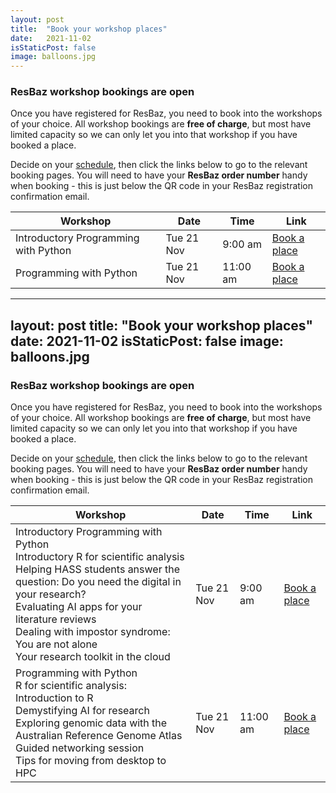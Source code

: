 ```yaml
---
layout: post
title:  "Book your workshop places"
date:   2021-11-02
isStaticPost: false
image: balloons.jpg
---
```


### ResBaz workshop bookings are open

Once you have registered for ResBaz, you need to book into the workshops of your choice. 
All workshop bookings are **free of charge**, but most have limited capacity so we can 
only let you into that workshop if you have booked a place.

Decide on your [schedule](https://resbaz.github.io/resbaz2023qld/schedule/), then click
the links below to go to the relevant booking pages. You will need to have your **ResBaz
order number** handy when booking - this is just below the QR code in your ResBaz
registration confirmation email.


| Workshop | Date  | Time|  Link |
| --- | --- | --- |--- |
|Introductory Programming with Python | 	Tue 21 Nov &nbsp; | 9:00 am	 |  [Book a place](https://events.humanitix.com/session-1-tuesday-9-00-10-30)|
Programming with Python | 	Tue 21 Nov &nbsp; | 11:00 am	 |  [Book a place](https://events.humanitix.com/session-1-tuesday-11-00-12-30)|

---
layout: post
title:  "Book your workshop places"
date:   2021-11-02
isStaticPost: false
image: balloons.jpg
---

### ResBaz workshop bookings are open

Once you have registered for ResBaz, you need to book into the workshops of your choice. 
All workshop bookings are **free of charge**, but most have limited capacity so we can 
only let you into that workshop if you have booked a place.

Decide on your [schedule](https://resbaz.github.io/resbaz2023qld/schedule/), then click
the links below to go to the relevant booking pages. You will need to have your **ResBaz
order number** handy when booking - this is just below the QR code in your ResBaz
registration confirmation email.


| Workshop | Date  | Time|  Link |
| --- | --- | --- |--- |
|Introductory Programming with Python<br>Introductory R for scientific analysis<br>Helping HASS students answer the question: Do you need the digital in your research?<br>Evaluating AI apps for your literature reviews<br>Dealing with impostor syndrome: You are not alone<br>Your research toolkit in the cloud | 	Tue 21 Nov &nbsp; | 9:00 am	 |  [Book a place](https://events.humanitix.com/session-1-tuesday-9-00-10-30)|
Programming with Python<br>R for scientific analysis: Introduction to R<br>Demystifying AI for research<br>Exploring genomic data with the Australian Reference Genome Atlas<br>Guided networking session<br>Tips for moving from desktop to HPC | 	Tue 21 Nov &nbsp; | 11:00 am	 |  [Book a place](https://events.humanitix.com/session-1-tuesday-11-00-12-30)|